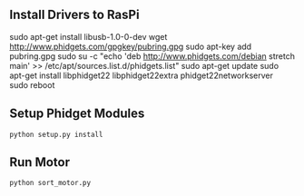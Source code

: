 ## Install Drivers to RasPi
sudo apt-get install libusb-1.0-0-dev
wget http://www.phidgets.com/gpgkey/pubring.gpg
sudo apt-key add pubring.gpg
sudo su -c "echo 'deb http://www.phidgets.com/debian stretch main' >> /etc/apt/sources.list.d/phidgets.list"
sudo apt-get update
sudo apt-get install libphidget22 libphidget22extra phidget22networkserver  
sudo reboot

## Setup Phidget Modules
```
python setup.py install
```

## Run Motor
```
python sort_motor.py
```
